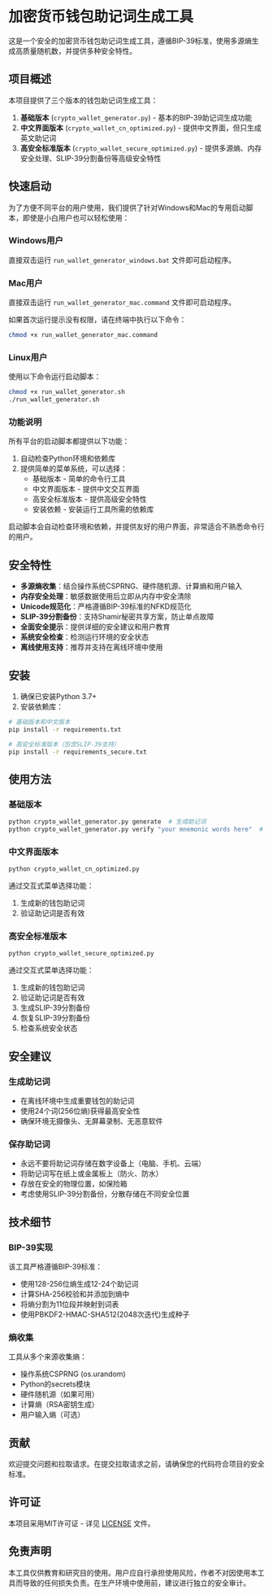 # 加密货币钱包助记词生成工具

这是一个安全的加密货币钱包助记词生成工具，遵循BIP-39标准，使用多源熵生成高质量随机数，并提供多种安全特性。

## 项目概述

本项目提供了三个版本的钱包助记词生成工具：

1. **基础版本** (`crypto_wallet_generator.py`) - 基本的BIP-39助记词生成功能
2. **中文界面版本** (`crypto_wallet_cn_optimized.py`) - 提供中文界面，但只生成英文助记词
3. **高安全标准版本** (`crypto_wallet_secure_optimized.py`) - 提供多源熵、内存安全处理、SLIP-39分割备份等高级安全特性

## 快速启动

为了方便不同平台的用户使用，我们提供了针对Windows和Mac的专用启动脚本，即使是小白用户也可以轻松使用：

### Windows用户

直接双击运行 `run_wallet_generator_windows.bat` 文件即可启动程序。

### Mac用户

直接双击运行 `run_wallet_generator_mac.command` 文件即可启动程序。

如果首次运行提示没有权限，请在终端中执行以下命令：
```bash
chmod +x run_wallet_generator_mac.command
```

### Linux用户

使用以下命令运行启动脚本：
```bash
chmod +x run_wallet_generator.sh
./run_wallet_generator.sh
```

### 功能说明

所有平台的启动脚本都提供以下功能：

1. 自动检查Python环境和依赖库
2. 提供简单的菜单系统，可以选择：
   - 基础版本 - 简单的命令行工具
   - 中文界面版本 - 提供中文交互界面
   - 高安全标准版本 - 提供高级安全特性
   - 安装依赖 - 安装运行工具所需的依赖库

启动脚本会自动检查环境和依赖，并提供友好的用户界面，非常适合不熟悉命令行的用户。

## 安全特性

- **多源熵收集**：结合操作系统CSPRNG、硬件随机源、计算熵和用户输入
- **内存安全处理**：敏感数据使用后立即从内存中安全清除
- **Unicode规范化**：严格遵循BIP-39标准的NFKD规范化
- **SLIP-39分割备份**：支持Shamir秘密共享方案，防止单点故障
- **全面安全提示**：提供详细的安全建议和用户教育
- **系统安全检查**：检测运行环境的安全状态
- **离线使用支持**：推荐并支持在离线环境中使用

## 安装

1. 确保已安装Python 3.7+
2. 安装依赖库：

```bash
# 基础版本和中文版本
pip install -r requirements.txt

# 高安全标准版本（包含SLIP-39支持）
pip install -r requirements_secure.txt
```

## 使用方法

### 基础版本

```bash
python crypto_wallet_generator.py generate  # 生成助记词
python crypto_wallet_generator.py verify "your mnemonic words here"  # 验证助记词
```

### 中文界面版本

```bash
python crypto_wallet_cn_optimized.py
```

通过交互式菜单选择功能：
1. 生成新的钱包助记词
2. 验证助记词是否有效

### 高安全标准版本

```bash
python crypto_wallet_secure_optimized.py
```

通过交互式菜单选择功能：
1. 生成新的钱包助记词
2. 验证助记词是否有效
3. 生成SLIP-39分割备份
4. 恢复SLIP-39分割备份
5. 检查系统安全状态

## 安全建议

### 生成助记词

- 在离线环境中生成重要钱包的助记词
- 使用24个词(256位熵)获得最高安全性
- 确保环境无摄像头、无屏幕录制、无恶意软件

### 保存助记词

- 永远不要将助记词存储在数字设备上（电脑、手机、云端）
- 将助记词写在纸上或金属板上（防火、防水）
- 存放在安全的物理位置，如保险箱
- 考虑使用SLIP-39分割备份，分散存储在不同安全位置

## 技术细节

### BIP-39实现

该工具严格遵循BIP-39标准：
- 使用128-256位熵生成12-24个助记词
- 计算SHA-256校验和并添加到熵中
- 将熵分割为11位段并映射到词表
- 使用PBKDF2-HMAC-SHA512(2048次迭代)生成种子

### 熵收集

工具从多个来源收集熵：
- 操作系统CSPRNG (os.urandom)
- Python的secrets模块
- 硬件随机源（如果可用）
- 计算熵（RSA密钥生成）
- 用户输入熵（可选）

## 贡献

欢迎提交问题和拉取请求。在提交拉取请求之前，请确保您的代码符合项目的安全标准。

## 许可证

本项目采用MIT许可证 - 详见 [LICENSE](LICENSE) 文件。

## 免责声明

本工具仅供教育和研究目的使用。用户应自行承担使用风险，作者不对因使用本工具而导致的任何损失负责。在生产环境中使用前，建议进行独立的安全审计。